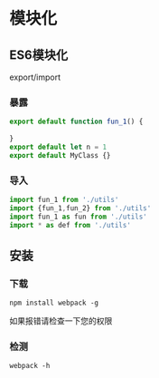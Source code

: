 # 模块化

## ES6模块化

export/import

### 暴露

```js
export default function fun_1() {
    
}
export default let n = 1
export default MyClass {}
```

### 导入

```js
import fun_1 from './utils'
import {fun_1,fun_2} from './utils'
import fun_1 as fun from './utils'
import * as def from './utils'
```

## 安装

### 下载

```
npm install webpack -g
```

如果报错请检查一下您的权限

### 检测

```
webpack -h
```



